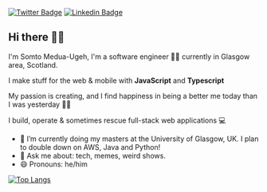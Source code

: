 [![Twitter Badge](https://img.shields.io/badge/-@UgehSomto-1ca0f1?style=flat-square&labelColor=1ca0f1&logo=twitter&logoColor=white&link=https://twitter.com/ugehsomto)](https://twitter.com/ugehsomto) [![Linkedin Badge](https://img.shields.io/badge/-@SomtoUgeh-blue?style=flat-square&logo=Linkedin&logoColor=white&link=https://www.linkedin.com/in/somtochukwu-medua-ugeh-bb9378129/)](https://www.linkedin.com/in/somtochukwu-medua-ugeh-bb9378129/)

## Hi there 👋🏾 
I'm Somto Medua-Ugeh, I'm a software engineer 👨‍💻 currently in Glasgow area, Scotland.

I make stuff for the web & mobile with <b>JavaScript</b> and <b>Typescript</b>

My passion is creating, and I find happiness in being a better me today than I was yesterday 🙏🏾 

I build, operate & sometimes rescue full-stack web applications 💻

- 🌱  I’m currently doing my masters at the University of Glasgow, UK. I plan to double down on AWS, Java and Python!
- 💬  Ask me about: tech, memes, weird shows.
- 😄  Pronouns: he/him


[![Top Langs](https://github-readme-stats.vercel.app/api/top-langs/?username=somtougeh)](https://github.com/anuraghazra/github-readme-stats)
